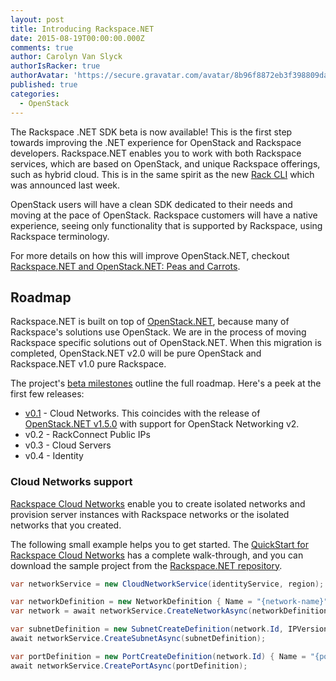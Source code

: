 ```yaml
---
layout: post
title: Introducing Rackspace.NET
date: 2015-08-19T00:00:00.000Z
comments: true
author: Carolyn Van Slyck
authorIsRacker: true
authorAvatar: 'https://secure.gravatar.com/avatar/8b96f8872eb3f398809daf017ee3a8ab'
published: true
categories:
  - OpenStack
---
```


The Rackspace .NET SDK beta is now available! This is the first step towards improving the .NET
experience for OpenStack and Rackspace developers. Rackspace.NET enables you to work with both
 Rackspace services, which are based on OpenStack, and unique Rackspace offerings, such as hybrid cloud.
This is in the same spirit as the new [Rack CLI](rack-cli) which was announced last week.

OpenStack users will have a clean SDK dedicated to their needs
and moving at the pace of OpenStack. Rackspace customers will have a native experience,
seeing only functionality that is supported by Rackspace, using Rackspace terminology.

For more details on how this will improve OpenStack.NET, checkout
[Rackspace.NET and OpenStack.NET: Peas and Carrots][rackspacenet-openstacknet].

<!-- more -->

## Roadmap ##
Rackspace.NET is built on top of [OpenStack.NET](http://openstacknetsdk.org), because many of
Rackspace's solutions use OpenStack. We are in the process of moving Rackspace specific
solutions out of OpenStack.NET. When this migration is completed, OpenStack.NET
v2.0 will be pure OpenStack and Rackspace.NET v1.0 pure Rackspace.

The project's [beta milestones][rackspacenet-milestones] outline the full roadmap.
Here's a peek at the first few releases:

* [v0.1][rackspacenet-0.1] - Cloud Networks. This coincides with the release of [OpenStack.NET v1.5.0][openstacknet-1.5] with support for OpenStack Networking v2.
* v0.2 - RackConnect Public IPs
* v0.3 - Cloud Servers
* v0.4 - Identity

### Cloud Networks support

[Rackspace Cloud Networks][cloud-networks] enable you to create isolated networks and provision server instances with Rackspace networks or the isolated networks that you created.

The following small example helps you to get started. The [QuickStart for Rackspace Cloud Networks][quickstart] has a complete walk-through, and you can download the sample project from the [Rackspace.NET repository][rackspacenet-samples].

```csharp
var networkService = new CloudNetworkService(identityService, region);

var networkDefinition = new NetworkDefinition { Name = "{network-name}" };
var network = await networkService.CreateNetworkAsync(networkDefinition);

var subnetDefinition = new SubnetCreateDefinition(network.Id, IPVersion.IPv4, "{cidr}");
await networkService.CreateSubnetAsync(subnetDefinition);

var portDefinition = new PortCreateDefinition(network.Id) { Name = "{port-name}" };
await networkService.CreatePortAsync(portDefinition);
```

[cloud-networks]: http://www.rackspace.com/cloud/networks
[quickstart]: https://developer.rackspace.com/docs/cloud-networks/getting-started/?lang=.net
[rack-cli]: https://developer.rackspace.com/blog/introducing-rack-global-cli/
[rackspacenet-0.1]: https://github.com/rackspace/rackspace-net-sdk/releases/tag/v0.1.0
[rackspacenet-milestones]: https://github.com/rackspace/rackspace-net-sdk/milestones
[rackspacenet-openstacknet]: https://github.com/openstacknetsdk/openstack.net/wiki/Rackspace-and-OpenStack.NET
[rackspacenet-samples]: https://github.com/rackspace/Rackspace.NET/tree/master/samples/Rackspace.Samples
[openstacknet-1.5]: https://github.com/openstacknetsdk/openstack.net/releases/tag/v1.5.0.0

